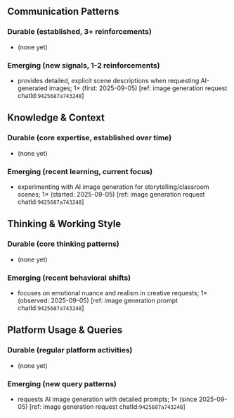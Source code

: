 ## Communication Patterns
### Durable (established, 3+ reinforcements)
- (none yet)

### Emerging (new signals, 1-2 reinforcements)
- provides detailed, explicit scene descriptions when requesting AI-generated images; 1× (first: 2025-09-05) [ref: image generation request chatId:`9425687a743248`]

## Knowledge & Context
### Durable (core expertise, established over time)
- (none yet)

### Emerging (recent learning, current focus)
- experimenting with AI image generation for storytelling/classroom scenes; 1× (started: 2025-09-05) [ref: image generation request chatId:`9425687a743248`]

## Thinking & Working Style
### Durable (core thinking patterns)
- (none yet)

### Emerging (recent behavioral shifts)
- focuses on emotional nuance and realism in creative requests; 1× (observed: 2025-09-05) [ref: image generation prompt chatId:`9425687a743248`]

## Platform Usage & Queries
### Durable (regular platform activities)
- (none yet)

### Emerging (new query patterns)
- requests AI image generation with detailed prompts; 1× (since 2025-09-05) [ref: image generation request chatId:`9425687a743248`]